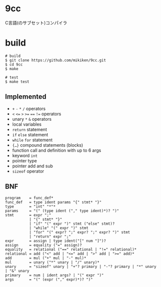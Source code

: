 # 9cc
C言語(のサブセット)コンパイラ

# build
```
# build
$ git clone https://github.com/mikiken/9cc.git
$ cd 9cc
$ make

# test
$ make test
```

## Implemented
- `+` `-` `*` `/` operators
- `<` `<=` `>` `>=` `==` `!=` operators
- unary `*` `&` operators
- local variables
- `return` statement
- `if` `else` statement
- `while` `for` statement
- `{…}` compound statements (blocks)
- function call and definition with up to 6 args
- keyword `int`
- pointer type
- pointer add and sub
- `sizeof` operator


## BNF
```
program    = func_def*
func_def   = type ident params "{" stmt* "}"
type       = "int" "*"*
params     = "(" (type ident ("," type ident)*)? ")"
stmt       = expr ";"
           | "{" stmt* "}"
           | "if" "(" expr ")" stmt ("else" stmt)?
           | "while" "(" expr ")" stmt
           | "for" "(" expr? ";" expr? ";" expr? ")" stmt
           | "return" expr ";"
expr       = assign | type ident("[" num "]")?
assign     = equality ("=" assign)?
equality   = relational ("==" relational | "!=" relational)*
relational = add ("<" add | "<=" add | ">" add | ">=" add)*
add        = mul ("+" mul | "-" mul)*
mul        = unary ("*" unary | "/" unary)*
unary      = "sizeof" unary | "+"? primary | "-"? primary | "*" unary | "&" unary
primary    = num | ident args? | "(" expr ")"
args       = "(" (expr ("," expr)*)? ")"
```
